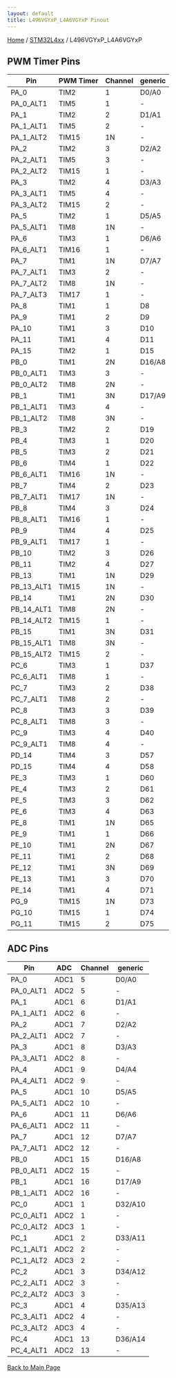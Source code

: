 ```yaml
---
layout: default
title: L496VGYxP_L4A6VGYxP Pinout
---
```


[Home](../../index.md) / [STM32L4xx](../index.md) / L496VGYxP_L4A6VGYxP

## PWM Timer Pins

| Pin | PWM Timer | Channel | generic |
| --- | --- | --- | --- |
| PA_0 | TIM2 | 1 | D0/A0 |
| PA_0_ALT1 | TIM5 | 1 | - |
| PA_1 | TIM2 | 2 | D1/A1 |
| PA_1_ALT1 | TIM5 | 2 | - |
| PA_1_ALT2 | TIM15 | 1N | - |
| PA_2 | TIM2 | 3 | D2/A2 |
| PA_2_ALT1 | TIM5 | 3 | - |
| PA_2_ALT2 | TIM15 | 1 | - |
| PA_3 | TIM2 | 4 | D3/A3 |
| PA_3_ALT1 | TIM5 | 4 | - |
| PA_3_ALT2 | TIM15 | 2 | - |
| PA_5 | TIM2 | 1 | D5/A5 |
| PA_5_ALT1 | TIM8 | 1N | - |
| PA_6 | TIM3 | 1 | D6/A6 |
| PA_6_ALT1 | TIM16 | 1 | - |
| PA_7 | TIM1 | 1N | D7/A7 |
| PA_7_ALT1 | TIM3 | 2 | - |
| PA_7_ALT2 | TIM8 | 1N | - |
| PA_7_ALT3 | TIM17 | 1 | - |
| PA_8 | TIM1 | 1 | D8 |
| PA_9 | TIM1 | 2 | D9 |
| PA_10 | TIM1 | 3 | D10 |
| PA_11 | TIM1 | 4 | D11 |
| PA_15 | TIM2 | 1 | D15 |
| PB_0 | TIM1 | 2N | D16/A8 |
| PB_0_ALT1 | TIM3 | 3 | - |
| PB_0_ALT2 | TIM8 | 2N | - |
| PB_1 | TIM1 | 3N | D17/A9 |
| PB_1_ALT1 | TIM3 | 4 | - |
| PB_1_ALT2 | TIM8 | 3N | - |
| PB_3 | TIM2 | 2 | D19 |
| PB_4 | TIM3 | 1 | D20 |
| PB_5 | TIM3 | 2 | D21 |
| PB_6 | TIM4 | 1 | D22 |
| PB_6_ALT1 | TIM16 | 1N | - |
| PB_7 | TIM4 | 2 | D23 |
| PB_7_ALT1 | TIM17 | 1N | - |
| PB_8 | TIM4 | 3 | D24 |
| PB_8_ALT1 | TIM16 | 1 | - |
| PB_9 | TIM4 | 4 | D25 |
| PB_9_ALT1 | TIM17 | 1 | - |
| PB_10 | TIM2 | 3 | D26 |
| PB_11 | TIM2 | 4 | D27 |
| PB_13 | TIM1 | 1N | D29 |
| PB_13_ALT1 | TIM15 | 1N | - |
| PB_14 | TIM1 | 2N | D30 |
| PB_14_ALT1 | TIM8 | 2N | - |
| PB_14_ALT2 | TIM15 | 1 | - |
| PB_15 | TIM1 | 3N | D31 |
| PB_15_ALT1 | TIM8 | 3N | - |
| PB_15_ALT2 | TIM15 | 2 | - |
| PC_6 | TIM3 | 1 | D37 |
| PC_6_ALT1 | TIM8 | 1 | - |
| PC_7 | TIM3 | 2 | D38 |
| PC_7_ALT1 | TIM8 | 2 | - |
| PC_8 | TIM3 | 3 | D39 |
| PC_8_ALT1 | TIM8 | 3 | - |
| PC_9 | TIM3 | 4 | D40 |
| PC_9_ALT1 | TIM8 | 4 | - |
| PD_14 | TIM4 | 3 | D57 |
| PD_15 | TIM4 | 4 | D58 |
| PE_3 | TIM3 | 1 | D60 |
| PE_4 | TIM3 | 2 | D61 |
| PE_5 | TIM3 | 3 | D62 |
| PE_6 | TIM3 | 4 | D63 |
| PE_8 | TIM1 | 1N | D65 |
| PE_9 | TIM1 | 1 | D66 |
| PE_10 | TIM1 | 2N | D67 |
| PE_11 | TIM1 | 2 | D68 |
| PE_12 | TIM1 | 3N | D69 |
| PE_13 | TIM1 | 3 | D70 |
| PE_14 | TIM1 | 4 | D71 |
| PG_9 | TIM15 | 1N | D73 |
| PG_10 | TIM15 | 1 | D74 |
| PG_11 | TIM15 | 2 | D75 |


## ADC Pins

| Pin | ADC | Channel | generic |
| --- | --- | --- | --- |
| PA_0 | ADC1 | 5 | D0/A0 |
| PA_0_ALT1 | ADC2 | 5 | - |
| PA_1 | ADC1 | 6 | D1/A1 |
| PA_1_ALT1 | ADC2 | 6 | - |
| PA_2 | ADC1 | 7 | D2/A2 |
| PA_2_ALT1 | ADC2 | 7 | - |
| PA_3 | ADC1 | 8 | D3/A3 |
| PA_3_ALT1 | ADC2 | 8 | - |
| PA_4 | ADC1 | 9 | D4/A4 |
| PA_4_ALT1 | ADC2 | 9 | - |
| PA_5 | ADC1 | 10 | D5/A5 |
| PA_5_ALT1 | ADC2 | 10 | - |
| PA_6 | ADC1 | 11 | D6/A6 |
| PA_6_ALT1 | ADC2 | 11 | - |
| PA_7 | ADC1 | 12 | D7/A7 |
| PA_7_ALT1 | ADC2 | 12 | - |
| PB_0 | ADC1 | 15 | D16/A8 |
| PB_0_ALT1 | ADC2 | 15 | - |
| PB_1 | ADC1 | 16 | D17/A9 |
| PB_1_ALT1 | ADC2 | 16 | - |
| PC_0 | ADC1 | 1 | D32/A10 |
| PC_0_ALT1 | ADC2 | 1 | - |
| PC_0_ALT2 | ADC3 | 1 | - |
| PC_1 | ADC1 | 2 | D33/A11 |
| PC_1_ALT1 | ADC2 | 2 | - |
| PC_1_ALT2 | ADC3 | 2 | - |
| PC_2 | ADC1 | 3 | D34/A12 |
| PC_2_ALT1 | ADC2 | 3 | - |
| PC_2_ALT2 | ADC3 | 3 | - |
| PC_3 | ADC1 | 4 | D35/A13 |
| PC_3_ALT1 | ADC2 | 4 | - |
| PC_3_ALT2 | ADC3 | 4 | - |
| PC_4 | ADC1 | 13 | D36/A14 |
| PC_4_ALT1 | ADC2 | 13 | - |


[Back to Main Page](../../index.md)